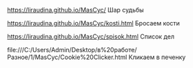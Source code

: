 https://liraudina.github.io/MasCyc/  Шар судьбы

https://liraudina.github.io/MasCyc/kosti.html  Бросаем кости

https://liraudina.github.io/MasCyc/spisok.html  Список дел

file:///C:/Users/Admin/Desktop/в%20работе/Разное/1/MasCyc/Cookie%20Clicker.html Кликаем в печенку
